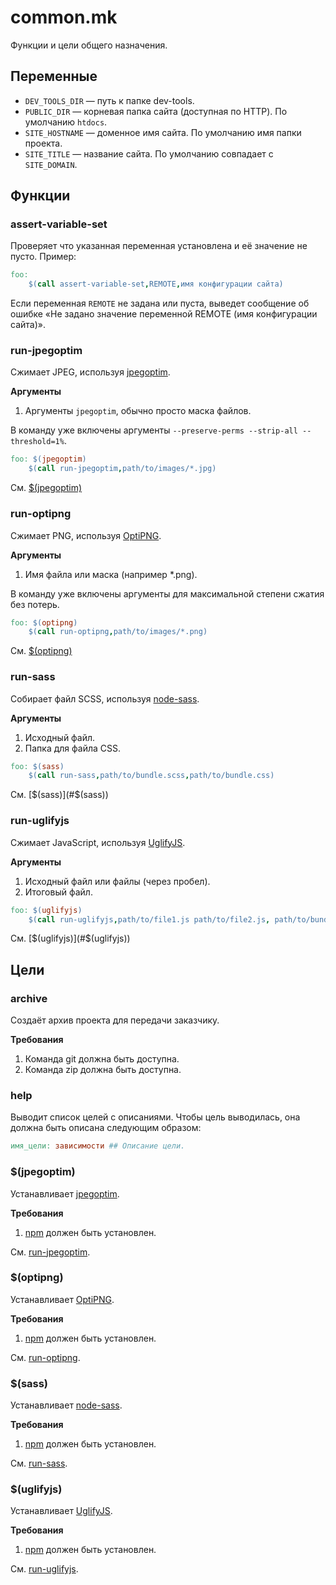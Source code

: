# common.mk

Функции и цели общего назначения.

## Переменные

- `DEV_TOOLS_DIR` — путь к папке dev-tools.
- `PUBLIC_DIR` — корневая папка сайта (доступная по HTTP). По умолчанию `htdocs`.
- `SITE_HOSTNAME` — доменное имя сайта. По умолчанию имя папки проекта.
- `SITE_TITLE` — название сайта. По умолчанию совпадает с `SITE_DOMAIN`.

## Функции

### assert-variable-set

Проверяет что указанная переменная установлена и её значение не пусто. Пример:

```makefile
foo:
    $(call assert-variable-set,REMOTE,имя конфигурации сайта)
```
Если переменная `REMOTE` не задана или пуста, выведет сообщение об ошибке «Не задано значение
переменной REMOTE (имя конфигурации сайта)».

### run-jpegoptim

Сжимает JPEG, используя [jpegoptim](https://github.com/tjko/jpegoptim).

**Аргументы**

1. Аргументы `jpegoptim`, обычно просто маска файлов.

В команду уже включены аргументы `--preserve-perms --strip-all --threshold=1%`. 

```makefile
foo: $(jpegoptim)
    $(call run-jpegoptim,path/to/images/*.jpg)
```

См. [$(jpegoptim)](#jpegoptim)


### run-optipng

Сжимает PNG, используя [OptiPNG](http://optipng.sourceforge.net/).

**Аргументы**

1. Имя файла или маска (например *.png).

В команду уже включены аргументы для максимальной степени сжатия без потерь. 

```makefile
foo: $(optipng)
    $(call run-optipng,path/to/images/*.png)
```

См. [$(optipng)](#optipng)


### run-sass

Собирает файл SCSS, используя [node-sass](https://www.npmjs.com/package/node-sass).

**Аргументы**

1. Исходный файл.
2. Папка для файла CSS.

```makefile
foo: $(sass)
    $(call run-sass,path/to/bundle.scss,path/to/bundle.css)
```

См. [$(sass)](#$(sass))


### run-uglifyjs

Сжимает JavaScript, используя [UglifyJS](http://lisperator.net/uglifyjs/).

**Аргументы**

1. Исходный файл или файлы (через пробел).
2. Итоговый файл. 

```makefile
foo: $(uglifyjs)
    $(call run-uglifyjs,path/to/file1.js path/to/file2.js, path/to/bundle.min.js)
```

См. [$(uglifyjs)](#$(uglifyjs))


## Цели

### archive

Создаёт архив проекта для передачи заказчику.

**Требования**

1. Команда git должна быть доступна.
2. Команда zip должна быть доступна.


### help

Выводит список целей с описаниями. Чтобы цель выводилась, она должна быть описана следующим образом:

```makefile
имя_цели: зависимости ## Описание цели.
```


### $(jpegoptim)

Устанавливает [jpegoptim](https://github.com/tjko/jpegoptim). 

**Требования**

1. [npm](https://docs.npmjs.com/getting-started/what-is-npm) должен быть установлен.

См. [run-jpegoptim](#run-jpegoptim).


### $(optipng)

Устанавливает [OptiPNG](http://optipng.sourceforge.net/). 

**Требования**

1. [npm](https://docs.npmjs.com/getting-started/what-is-npm) должен быть установлен.
   
См. [run-optipng](#run-optipng).


### $(sass)

Устанавливает [node-sass](https://www.npmjs.com/package/node-sass). 

**Требования**

1. [npm](https://docs.npmjs.com/getting-started/what-is-npm) должен быть установлен.
   
См. [run-sass](#run-sass).


### $(uglifyjs)

Устанавливает [UglifyJS](http://lisperator.net/uglifyjs/). 

**Требования**

1. [npm](https://docs.npmjs.com/getting-started/what-is-npm) должен быть установлен.
   
См. [run-uglifyjs](#run-uglifyjs).
